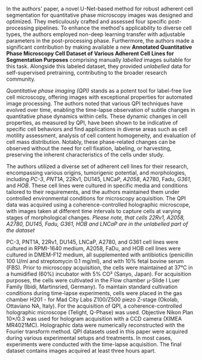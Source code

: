 In the authors' paper, a novel U-Net-based method for robust adherent cell segmentation for quantitative phase microscopy images was designed and optimized. They meticulously crafted and assessed four specific post-processing pipelines. To enhance the method's applicability to diverse cell types, the authors employed non-deep learning transfer with adjustable parameters in the post-processing phase. Furthermore, the authors made a significant contribution by making available a new **Annotated Quantitative Phase Microscopy Cell Dataset of Various Adherent Cell Lines for Segmentation Purposes** comprising manually *labelled* images suitable for this task. Alongside this labeled dataset, they provided *unlabelled* data for self-supervised pretraining, contributing to the broader research community.

<i>Quantitative phase imaging (QPI)</i> stands as a potent tool for label-free live cell microscopy, offering images with exceptional properties for automated image processing. The authors noted that various QPI techniques have evolved over time, enabling the time-lapse observation of subtle changes in quantitative phase dynamics within cells. These dynamic changes in cell properties, as measured by QPI, have been shown to be indicative of specific cell behaviors and find applications in diverse areas such as cell motility assessment, analysis of cell content homogeneity, and evaluation of cell mass distribution. Notably, these phase-related changes can be observed without the need for cell fixation, labeling, or harvesting, preserving the inherent characteristics of the cells under study.

The authors utilized a diverse set of adherent cell lines for their research, encompassing various origins, tumorigenic potential, and morphologies, including *PC-3*, *PNT1A*, 22Rv1, DU145, LNCaP, *A2058*, A2780, Fadu, *G361*, and *HOB*. These cell lines were cultured in specific media and conditions tailored to their requirements, and the authors maintained them under controlled environmental conditions for microscopy acquisition. The QPI data was acquired using a coherence-controlled holographic microscope, with images taken at different time intervals to capture cells at varying stages of morphological changes. <i>Please note, that cells 22Rv1, A2058, A2780, DU145, Fadu, G361, HOB and LNCaP are in the unlabelled part of the dataset</i>

PC-3, PNT1A, 22Rv1, DU145, LNCaP, A2780, and G361 cell lines were cultured in RPMI-1640 medium, A2058, FaDu, and HOB cell lines were cultured in DMEM-F12 medium, all supplemented with antibiotics (penicillin 100 U/ml and streptomycin 0.1 mg/ml), and with 10% fetal bovine serum (FBS). Prior to microscopy acquisition, the cells were maintained at 37°C in a humidified (60%) incubator with 5% CO² (Sanyo, Japan). For acquisition purposes, the cells were cultivated in the Flow chamber µ-Slide I Luer Family (Ibidi, Martinsried, Germany). To maintain standard cultivation conditions during time-lapse experiments, cells were placed in the gas chamber H201 - for Mad City Labs Z100/Z500 piezo Z-stage (Okolab, Ottaviano NA, Italy). For the acquisition of QPI, a coherence-controlled holographic  microscope (Telight,  Q-Phase) was used. Objective Nikon Plan 10×/0.3 was used for hologram acquisition with a CCD camera (XIMEA MR4021MC). Holographic data were numerically reconstructed with the Fourier transform method. QPI datasets used in this paper were acquired during various experimental setups and treatments. In most cases, experiments were conducted with the time-lapse acquisition. The final dataset contains images acquired at least three hours apart.